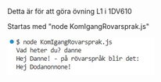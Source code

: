 Detta är för att göra övning L1 i 1DV610

Startas med "node KomIgangRovarsprak.js"

![Körning av koden](125001.jpg)
